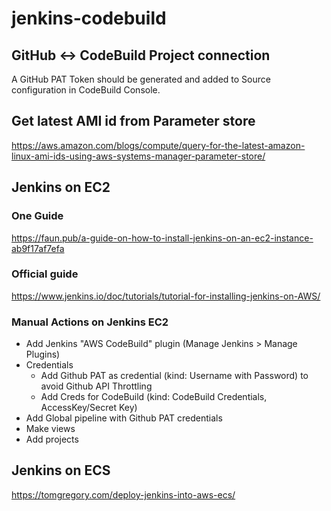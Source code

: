 # jenkins-codebuild

## GitHub <-> CodeBuild Project connection
A GitHub PAT Token should be generated and added to Source configuration in CodeBuild Console.

## Get latest AMI id from Parameter store
https://aws.amazon.com/blogs/compute/query-for-the-latest-amazon-linux-ami-ids-using-aws-systems-manager-parameter-store/

## Jenkins on EC2

### One Guide
https://faun.pub/a-guide-on-how-to-install-jenkins-on-an-ec2-instance-ab9f17af7efa

### Official guide
https://www.jenkins.io/doc/tutorials/tutorial-for-installing-jenkins-on-AWS/


### Manual Actions on Jenkins EC2 
- Add Jenkins "AWS CodeBuild" plugin (Manage Jenkins > Manage Plugins)
- Credentials
    - Add Github PAT as credential (kind: Username with Password) to avoid Github API Throttling
    - Add Creds for CodeBuild (kind: CodeBuild Credentials, AccessKey/Secret Key)
- Add Global pipeline with Github PAT credentials
- Make views
- Add projects

## Jenkins on ECS

https://tomgregory.com/deploy-jenkins-into-aws-ecs/
